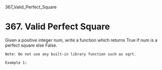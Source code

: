 367_Valid_Perfect_Square
# 367. Valid Perfect Square

Given a positive integer num, write a function which returns True if num is a
        perfect square else False.

    Note: Do not use any built-in library function such as sqrt.

    Example 1: